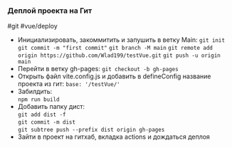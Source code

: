 ### Деплой проекта на Гит
#git #vue/deploy
- Инициализировать, закоммитить и запушить в ветку Main:
	`git init`
	`git commit -m "first commit"`
	`git branch -M main`
	`git remote add origin https://github.com/Wlad199/testVue.git`
	`git push -u origin main`
- Перейти в ветку gh-pages: 
	`git checkout -b gh-pages`
- Открыть файл vite.config.js и добавить в defineConfig название проекта из гит:
	`base: '/testVue/'`
- Забилдить:  
	`npm run build`
- Добавить папку дист:  
	`git add dist -f`   
	`git commit -m dist`   
	`git subtree push --prefix dist origin gh-pages` 
- Зайти в проект на гитхаб, вкладка actions и дождаться деплоя
